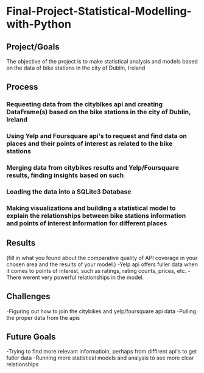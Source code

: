 # Final-Project-Statistical-Modelling-with-Python

## Project/Goals
The objective of the project is to make statistical analysis and models based on the data of bike stations in the city of Dublin, Ireland

## Process
### Requesting data from the citybikes api and creating DataFrame(s) based on the bike stations in the city of Dublin, Ireland
### Using Yelp and Foursquare api's to request and find data on places and their points of interest as related to the bike stations
### Merging data from citybikes results and Yelp/Foursquare results, finding insights based on such
### Loading the data into a SQLite3 Database 
### Making visualizations and building a statistical model to explain the relationships between bike stations information and points of interest information for different places


## Results
(fill in what you found about the comparative quality of API coverage in your chosen area and the results of your model.)
-Yelp api offers fuller data when it comes to points of interest, such as ratings, rating counts, prices, etc.
-There werent very powerful relationships in the model.

## Challenges 
-Figuring out how to join the citybikes and yelp/foursquare api data
-Pulling the proper data from the apis


## Future Goals
-Trying to find more relevant informatioin, perhaps from diffirent api's to get fuller data
-Running more statistical models and analysis to see more clear relationships
